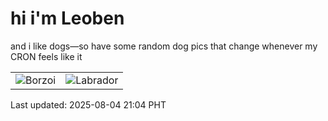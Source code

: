 # hi i'm Leoben

and i like dogs—so have some random dog pics that change whenever my CRON feels like it

|  |  |
|--------|----------|
| ![Borzoi](https://random-dog-vercel.vercel.app/api/random-borzoi?v=1754312655) | ![Labrador](https://random-dog-vercel.vercel.app/api/random-labrador?v=1754312655) |

Last updated: 2025-08-04 21:04 PHT
